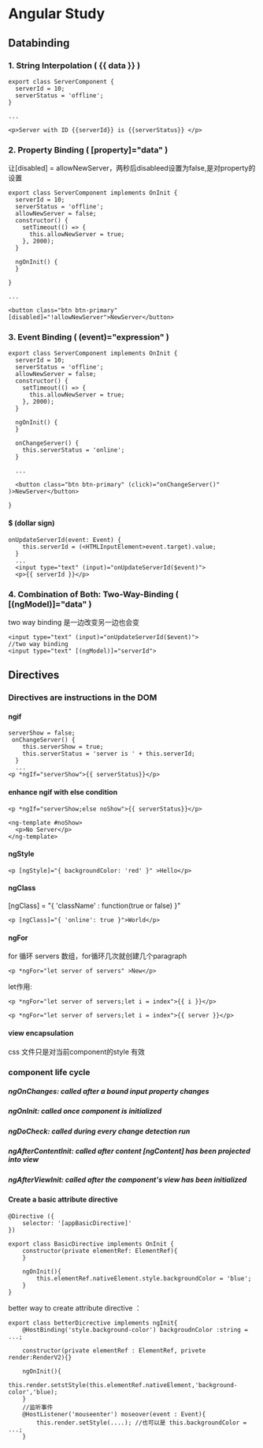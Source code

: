 # Angular Study

## Databinding
### 1. String Interpolation ( {{ data }} )

```
export class ServerComponent {
  serverId = 10;
  serverStatus = 'offline';
}

...

<p>Server with ID {{serverId}} is {{serverStatus}} </p>

```
### 2. Property Binding ( [property]="data" )

让[disabled] = allowNewServer，两秒后disableed设置为false,是对property的设置
```
export class ServerComponent implements OnInit {
  serverId = 10;
  serverStatus = 'offline';
  allowNewServer = false;
  constructor() {
    setTimeout(() => {
      this.allowNewServer = true;
    }, 2000);
  }

  ngOnInit() {
  }

}

...

<button class="btn btn-primary" [disabled]="!allowNewServer">NewServer</button>

```

### 3. Event Binding ( (event)="expression" )
```
export class ServerComponent implements OnInit {
  serverId = 10;
  serverStatus = 'offline';
  allowNewServer = false;
  constructor() {
    setTimeout(() => {
      this.allowNewServer = true;
    }, 2000);
  }

  ngOnInit() {
  }

  onChangeServer() {
    this.serverStatus = 'online';
  }
  
  ...
  
  <button class="btn btn-primary" (click)="onChangeServer()" )>NewServer</button>

}

```
#### $ (dollar sign) 
```
onUpdateServerId(event: Event) {
    this.serverId = (<HTMLInputElement>event.target).value;
  }
  ...
  <input type="text" (input)="onUpdateServerId($event)">
  <p>{{ serverId }}</p>
```


### 4. Combination of Both: Two-Way-Binding ( [(ngModel)]="data" )
two way binding 是一边改变另一边也会变
```
<input type="text" (input)="onUpdateServerId($event)">
//two way binding
<input type="text" [(ngModel)]="serverId">
```
## Directives
### Directives are instructions in the DOM
#### ngif
```
serverShow = false;
 onChangeServer() {
    this.serverShow = true;
    this.serverStatus = 'server is ' + this.serverId;
  }
  ...
<p *ngIf="serverShow">{{ serverStatus}}</p>

```
#### enhance  ngif with else condition
```
<p *ngIf="serverShow;else noShow">{{ serverStatus}}</p>

<ng-template #noShow>
  <p>No Server</p>
</ng-template>
```
#### ngStyle
```
<p [ngStyle]="{ backgroundColor: 'red' }" >Hello</p>
```

#### ngClass
[ngClass] = "{ 'className' : function(true or false) }"
```
<p [ngClass]="{ 'online': true }">World</p>
```
#### ngFor
for 循环 servers 数组，for循环几次就创建几个paragraph
```
<p *ngFor="let server of servers" >New</p>
```
let作用:
```
<p *ngFor="let server of servers;let i = index">{{ i }}</p>

<p *ngFor="let server of servers;let i = index">{{ server }}</p>
```

#### view encapsulation
css 文件只是对当前component的style 有效

### component life cycle 

##### ngOnChanges: called after a bound input property changes
##### ngOnInit: called once component is initialized
##### ngDoCheck: called during every change detection run
##### ngAfterContentInit: called after content [ngContent] has been projected into view
##### ngAfterViewInit: called after the component's view has been initialized

#### Create a basic attribute directive

```
@Directive ({
    selector: '[appBasicDirective]'
})

export class BasicDirective implements OnInit {
    constructor(private elementRef: ElementRef){
    }
    
    ngOnInit(){
        this.elementRef.nativeElement.style.backgroundColor = 'blue';
    }
}
```

better way to create attribute directive ： 

```
export class betterDicrective implements ngInit{
    @HostBinding('style.background-color') backgroudnColor :string = ...;
    
    constructor(private elementRef : ElementRef, privete render:RenderV2){}
    
    ngOnInit(){
        this.render.setstStyle(this.elementRef.nativeElement,'background-color','blue);
    }
    //监听事件
    @HostListener('mouseenter') moseover(event : Event){
        this.render.setStyle(....); //也可以是 this.backgroundColor = ...;
    }
```

